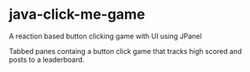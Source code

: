 # java-click-me-game
A reaction based button clicking game with UI using JPanel

Tabbed panes containg a button click game that tracks high scored and posts to a leaderboard.
